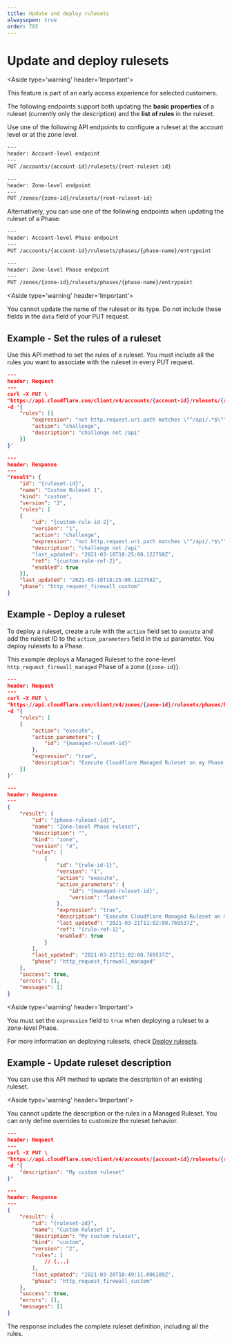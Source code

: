 ```yaml
---
title: Update and deploy rulesets
alwaysopen: true
order: 785
---
```


# Update and deploy rulesets

<Aside type='warning' header='Important'>

This feature is part of an early access experience for selected customers.

</Aside>

The following endpoints support both updating the **basic properties** of a ruleset (currently only the description) and the **list of rules** in the ruleset. 

Use one of the following API endpoints to configure a ruleset at the account level or at the zone level.

```bash
---
header: Account-level endpoint
---
PUT /accounts/{account-id}/rulesets/{root-ruleset-id}
```

```bash
---
header: Zone-level endpoint
---
PUT /zones/{zone-id}/rulesets/{root-ruleset-id}
```

Alternatively, you can use one of the following endpoints when updating the ruleset of a Phase:

```bash
---
header: Account-level Phase endpoint
---
PUT /accounts/{account-id}/rulesets/phases/{phase-name}/entrypoint
```

```bash
---
header: Zone-level Phase endpoint
---
PUT /zones/{zone-id}/rulesets/phases/{phase-name}/entrypoint
```

<Aside type='warning' header='Important'>

You cannot update the name of the ruleset or its type. Do not include these fields in the `data` field of your PUT request.

</Aside>

## Example - Set the rules of a ruleset

Use this API method to set the rules of a ruleset. You must include all the rules you want to associate with the ruleset in every PUT request.

```json
---
header: Request
---
curl -X PUT \
"https://api.cloudflare.com/client/v4/accounts/{account-id}/rulesets/{ruleset-id}" \
-d '{
    "rules": [{
        "expression": "not http.request.uri.path matches \"^/api/.*$\"",
        "action": "challenge",
        "description": "challenge not /api"
    }]
}'
```

```json
---
header: Response
---
"result": {
    "id": "{ruleset-id}",
    "name": "Custom Ruleset 1",
    "kind": "custom",
    "version": "2",
    "rules": [
    {
        "id": "{custom-rule-id-2}",
        "version": "1",
        "action": "challenge",
        "expression": "not http.request.uri.path matches \"^/api/.*$\"",
        "description": "challenge not /api"
        "last_updated": "2021-03-18T18:25:08.122758Z",
        "ref": "{custom-rule-ref-2}",
        "enabled": true
    }],
    "last_updated": "2021-03-18T18:25:08.122758Z",
    "phase": "http_request_firewall_custom"
}
```

## Example - Deploy a ruleset

To deploy a ruleset, create a rule with the `action` field set to `execute` and add the ruleset ID to the `action_parameters` field in the `id` parameter. You deploy rulesets to a Phase.

This example deploys a Managed Ruleset to the zone-level `http_request_firewall_managed` Phase of a zone (`{zone-id}`).

```json
---
header: Request
---
curl -X PUT \
"https://api.cloudflare.com/client/v4/zones/{zone-id}/rulesets/phases/http_request_firewall_managed/entrypoint" \
-d '{
    "rules": [
    {
        "action": "execute",
        "action_parameters": {
            "id": "{managed-ruleset-id}"
        },
        "expression": "true",
        "description": "Execute Cloudflare Managed Ruleset on my Phase ruleset"
    }]
}'
```

```json
---
header: Response
---
{
    "result": {
        "id": "{phase-ruleset-id}",
        "name": "Zone-level Phase ruleset",
        "description": "",
        "kind": "zone",
        "version": "4",
        "rules": [
            {
                "id": "{rule-id-1}",
                "version": "1",
                "action": "execute",
                "action_parameters": {
                    "id": "{managed-ruleset-id}",
                    "version": "latest"
                },
                "expression": "true",
                "description": "Execute Cloudflare Managed Ruleset on my Phase ruleset",
                "last_updated": "2021-03-21T11:02:08.769537Z",
                "ref": "{rule-ref-1}",
                "enabled": true
            }
        ],
        "last_updated": "2021-03-21T11:02:08.769537Z",
        "phase": "http_request_firewall_managed"
    },
    "success": true,
    "errors": [],
    "messages": []
}
```

<Aside type='warning' header='Important'>

You must set the `expression` field to `true` when deploying a ruleset to a zone-level Phase.

</Aside>

For more information on deploying rulesets, check [Deploy rulesets](/cf-rulesets/deploy-rulesets).


## Example - Update ruleset description

You can use this API method to update the description of an existing ruleset. 

<Aside type='warning' header='Important'>

You cannot update the description or the rules in a Managed Ruleset. You can only define overrides to customize the ruleset behavior.

</Aside>

```json
---
header: Request
---
curl -X PUT \
"https://api.cloudflare.com/client/v4/accounts/{account-id}/rulesets/{ruleset-id}" \
-d '{ 
    "description": "My custom ruleset"
}'
```

```json
---
header: Response
---
{
    "result": {
        "id": "{ruleset-id}",
        "name": "Custom Ruleset 1",
        "description": "My custom ruleset",
        "kind": "custom",
        "version": "2",
        "rules": [
            // (...)
        ],
        "last_updated": "2021-03-20T10:49:11.006109Z",
        "phase": "http_request_firewall_custom"
    },
    "success": true,
    "errors": [],
    "messages": []
}
```

The response includes the complete ruleset definition, including all the rules.
